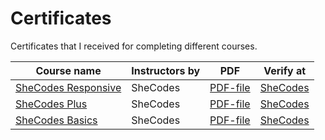 # Certificates
Certificates that I received for completing different courses.

| Course name | Instructors by | PDF | Verify at |
|-------------|----------------|-----|-----------|
| [SheCodes Responsive](https://www.shecodes.io/) | SheCodes | [PDF-file](https://drive.google.com/file/d/1MSULggIVN-yHRVIt-6G8NiZ8E7peCQTZ/view?usp=sharing) | [SheCodes](https://www.shecodes.io/) |
| [SheCodes Plus](https://www.shecodes.io/) | SheCodes | [PDF-file](https://drive.google.com/file/d/1rQzXDiEw-bQHjtc_R63DkgH7cKdPdyzH/view?usp=sharing) | [SheCodes](https://www.shecodes.io/) |
| [SheCodes Basics](https://www.shecodes.io/) | SheCodes | [PDF-file](https://drive.google.com/file/d/1vREM_GpFXZdM_OH0WUJW6KAa1FQ1BOq0/view?usp=sharing) | [SheCodes](https://www.shecodes.io/) |

